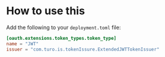 # How to use this

Add the following to your `deployment.toml` file:

```toml
[oauth.extensions.token_types.token_type]
name = "JWT"
issuer = "com.turo.is.tokenIssure.ExtendedJWTTokenIssuer"
```